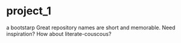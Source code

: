 # project_1
a bootstarp Great repository names are short and memorable. Need inspiration? How about literate-couscous?
